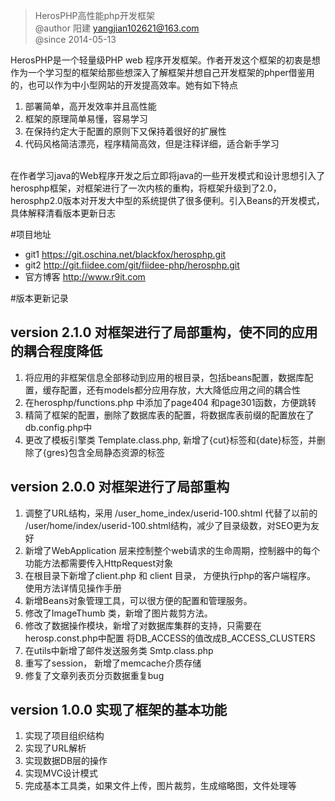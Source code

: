 >HerosPHP高性能php开发框架<br />
@author 阳建 yangjian102621@163.com <br />
@since 2014-05-13

HerosPHP是一个轻量级PHP web 程序开发框架。作者开发这个框架的初衷是想作为一个学习型的框架给那些想深入了解框架并想自己开发框架的phper借鉴用的，也可以作为中小型网站的开发提高效率。她有如下特点 

1. 部署简单，高开发效率并且高性能
2. 框架的原理简单易懂，容易学习
3. 在保持约定大于配置的原则下又保持着很好的扩展性
4. 代码风格简洁漂亮，程序精简高效，但是注释详细，适合新手学习

<br/>
在作者学习java的Web程序开发之后立即将java的一些开发模式和设计思想引入了herosphp框架，对框架进行了一次内核的重构，将框架升级到了2.0，herosphp2.0版本对开发大中型的系统提供了很多便利。引入Beans的开发模式，具体解释清看版本更新日志

#项目地址
* git1 https://git.oschina.net/blackfox/herosphp.git
* git2 http://git.fiidee.com/git/fiidee-php/herosphp.git
* 官方博客 http://www.r9it.com


#版本更新记录

version 2.1.0
对框架进行了局部重构，使不同的应用的耦合程度降低
--

>
1. 将应用的非框架信息全部移动到应用的根目录，包括beans配置，数据库配置，缓存配置，还有models都分应用存放，大大降低应用之间的耦合性
2. 在herosphp/functions.php 中添加了page404 和page301函数，方便跳转
3. 精简了框架的配置，删除了数据库表的配置，将数据库表前缀的配置放在了db.config.php中
4. 更改了模板引擎类 Template.class.php, 新增了{cut}标签和{date}标签，并删除了{gres}包含全局静态资源的标签

version 2.0.0
对框架进行了局部重构
--
>
1. 调整了URL结构，采用 /user_home_index/userid-100.shtml 代替了以前的 /user/home/index/userid-100.shtml结构，减少了目录级数，对SEO更为友好
2. 新增了WebApplication 层来控制整个web请求的生命周期，控制器中的每个功能方法都需要传入HttpRequest对象
3. 在根目录下新增了client.php 和 client 目录， 方便执行php的客户端程序。 使用方法详情见操作手册
4. 新增Beans对象管理工具，可以很方便的配置和管理服务。
5. 修改了ImageThumb 类，新增了图片裁剪方法。
6. 修改了数据操作模块，新增了对数据库集群的支持，只需要在herosp.const.php中配置 将DB_ACCESS的值改成B_ACCESS_CLUSTERS
7. 在utils中新增了邮件发送服务类 Smtp.class.php
8. 重写了session， 新增了memcache介质存储
9. 修复了文章列表页分页数据重复bug

version 1.0.0
实现了框架的基本功能
--
>
1. 实现了项目组织结构
2. 实现了URL解析
3. 实现数据DB层的操作
4. 实现MVC设计模式
5. 完成基本工具类，如果文件上传，图片裁剪，生成缩略图，文件处理等
